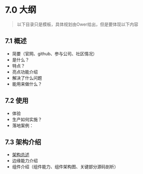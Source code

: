 # 7.0 大纲

> 以下目录只是模板，具体规划由Ower给出，但是要体现以下内容

## 7.1 概述

* 简要（官网、github、参与公司、社区情况）
* 是什么？
* 特点？
* 亮点功能介绍
* 解决了什么问题
* 能用来做什么？

## 7.2 使用

* 体验
* 生产如何实施？
* 落地案例：

## 7.3 架构介绍

* [架构总述](./7.3.1.architecture-overview.md)
* 边缘能力介绍
* 组件介绍（组件能力、组件架构图、关键部分源码剖析）

